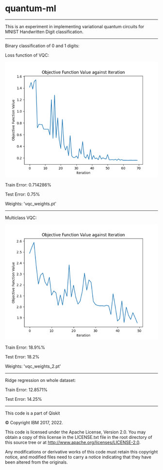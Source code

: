 # quantum-ml
----

This is an experiment in implementing variational quantum circuits for 
MNIST Handwritten Digit classification.

----
Binary classification of 0 and 1 digits:

Loss function of VQC:

![image](QBinaryClassifierLoss.png "Loss")

Train Error: 0.714286%

Test Error: 0.75%

Weights: 'vqc_weights.pt'

----

Multiclass VQC:

![image](QMulticlass.png "Loss")

Train Error: 18.9%%

Test Error:  18.2%

Weights: 'vqc_weights_2.pt'

----

Ridge regression on whole dataset:

Train Error: 12.8571%

Test Error: 14.25%

----
This code is a part of Qiskit

© Copyright IBM 2017, 2022.

This code is licensed under the Apache License, Version 2.0. You may
obtain a copy of this license in the LICENSE.txt file in the root directory
of this source tree or at http://www.apache.org/licenses/LICENSE-2.0.

Any modifications or derivative works of this code must retain this
copyright notice, and modified files need to carry a notice indicating
that they have been altered from the originals.